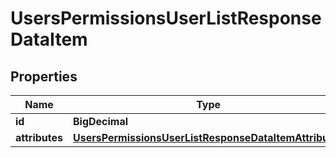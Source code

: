 

# UsersPermissionsUserListResponseDataItem


## Properties

| Name | Type | Description | Notes |
|------------ | ------------- | ------------- | -------------|
|**id** | **BigDecimal** |  |  [optional] |
|**attributes** | [**UsersPermissionsUserListResponseDataItemAttributes**](UsersPermissionsUserListResponseDataItemAttributes.md) |  |  [optional] |



